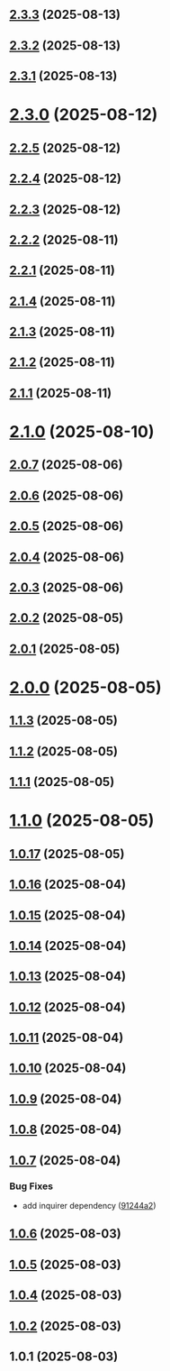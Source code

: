 ## [2.3.3](https://github.com/greenarmor/cli-boilerplate/compare/v2.3.2...v2.3.3) (2025-08-13)



## [2.3.2](https://github.com/greenarmor/cli-boilerplate/compare/v2.3.1...v2.3.2) (2025-08-13)



## [2.3.1](https://github.com/greenarmor/cli-boilerplate/compare/v2.3.0...v2.3.1) (2025-08-13)



# [2.3.0](https://github.com/greenarmor/cli-boilerplate/compare/v2.2.5...v2.3.0) (2025-08-12)



## [2.2.5](https://github.com/greenarmor/cli-boilerplate/compare/v2.2.4...v2.2.5) (2025-08-12)



## [2.2.4](https://github.com/greenarmor/cli-boilerplate/compare/v2.2.3...v2.2.4) (2025-08-12)



## [2.2.3](https://github.com/greenarmor/cli-boilerplate/compare/v2.2.2...v2.2.3) (2025-08-12)



## [2.2.2](https://github.com/greenarmor/cli-boilerplate/compare/v2.2.1...v2.2.2) (2025-08-11)



## [2.2.1](https://github.com/greenarmor/cli-boilerplate/compare/v2.1.4...v2.2.1) (2025-08-11)



## [2.1.4](https://github.com/greenarmor/cli-boilerplate/compare/v2.1.3...v2.1.4) (2025-08-11)



## [2.1.3](https://github.com/greenarmor/cli-boilerplate/compare/v2.1.2...v2.1.3) (2025-08-11)



## [2.1.2](https://github.com/greenarmor/cli-boilerplate/compare/v2.1.1...v2.1.2) (2025-08-11)



## [2.1.1](https://github.com/greenarmor/cli-boilerplate/compare/v2.1.0...v2.1.1) (2025-08-11)



# [2.1.0](https://github.com/greenarmor/cli-boilerplate/compare/v2.0.7...v2.1.0) (2025-08-10)



## [2.0.7](https://github.com/greenarmor/cli-boilerplate/compare/v2.0.6...v2.0.7) (2025-08-06)



## [2.0.6](https://github.com/greenarmor/cli-boilerplate/compare/v2.0.5...v2.0.6) (2025-08-06)



## [2.0.5](https://github.com/greenarmor/cli-boilerplate/compare/v2.0.4...v2.0.5) (2025-08-06)



## [2.0.4](https://github.com/greenarmor/cli-boilerplate/compare/v2.0.3...v2.0.4) (2025-08-06)



## [2.0.3](https://github.com/greenarmor/cli-boilerplate/compare/v2.0.2...v2.0.3) (2025-08-06)



## [2.0.2](https://github.com/greenarmor/cli-boilerplate/compare/v2.0.1...v2.0.2) (2025-08-05)



## [2.0.1](https://github.com/greenarmor/cli-boilerplate/compare/v2.0.0...v2.0.1) (2025-08-05)



# [2.0.0](https://github.com/greenarmor/cli-boilerplate/compare/v1.1.3...v2.0.0) (2025-08-05)



## [1.1.3](https://github.com/greenarmor/cli-boilerplate/compare/v1.1.2...v1.1.3) (2025-08-05)



## [1.1.2](https://github.com/greenarmor/cli-boilerplate/compare/v1.1.1...v1.1.2) (2025-08-05)



## [1.1.1](https://github.com/greenarmor/cli-boilerplate/compare/v1.1.0...v1.1.1) (2025-08-05)



# [1.1.0](https://github.com/greenarmor/cli-boilerplate/compare/v1.0.17...v1.1.0) (2025-08-05)



## [1.0.17](https://github.com/greenarmor/cli-boilerplate/compare/v1.0.16...v1.0.17) (2025-08-05)



## [1.0.16](https://github.com/greenarmor/cli-boilerplate/compare/v1.0.15...v1.0.16) (2025-08-04)



## [1.0.15](https://github.com/greenarmor/cli-boilerplate/compare/v1.0.14...v1.0.15) (2025-08-04)



## [1.0.14](https://github.com/greenarmor/cli-boilerplate/compare/v1.0.13...v1.0.14) (2025-08-04)



## [1.0.13](https://github.com/greenarmor/cli-boilerplate/compare/v1.0.12...v1.0.13) (2025-08-04)



## [1.0.12](https://github.com/greenarmor/cli-boilerplate/compare/v1.0.11...v1.0.12) (2025-08-04)



## [1.0.11](https://github.com/greenarmor/cli-boilerplate/compare/v1.0.10...v1.0.11) (2025-08-04)



## [1.0.10](https://github.com/greenarmor/cli-boilerplate/compare/v1.0.9...v1.0.10) (2025-08-04)



## [1.0.9](https://github.com/greenarmor/cli-boilerplate/compare/v1.0.8...v1.0.9) (2025-08-04)



## [1.0.8](https://github.com/greenarmor/cli-boilerplate/compare/v1.0.7...v1.0.8) (2025-08-04)



## [1.0.7](https://github.com/greenarmor/cli-boilerplate/compare/v1.0.6...v1.0.7) (2025-08-04)


### Bug Fixes

* add inquirer dependency ([91244a2](https://github.com/greenarmor/cli-boilerplate/commit/91244a2ac7dffcf55b64cda7706948bc0555e2fc))



## [1.0.6](https://github.com/greenarmor/cli-boilerplate/compare/v1.0.5...v1.0.6) (2025-08-03)



## [1.0.5](https://github.com/greenarmor/cli-boilerplate/compare/v1.0.4...v1.0.5) (2025-08-03)



## [1.0.4](https://github.com/greenarmor/cli-boilerplate/compare/v1.0.2...v1.0.4) (2025-08-03)



## [1.0.2](https://github.com/greenarmor/cli-boilerplate/compare/v1.0.1...v1.0.2) (2025-08-03)



## 1.0.1 (2025-08-03)



